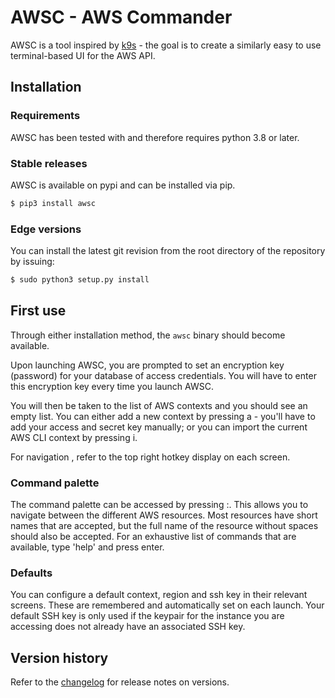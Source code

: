 # AWSC - AWS Commander

AWSC is a tool inspired by [k9s](https://github.com/derailed/k9s) - the goal is to create a similarly easy to use terminal-based UI for the AWS API.

## Installation

### Requirements

AWSC has been tested with and therefore requires python 3.8 or later.

### Stable releases

AWSC is available on pypi and can be installed via pip.

```bash
$ pip3 install awsc
````

### Edge versions

You can install the latest git revision from the root directory of the repository by issuing:

```bash
$ sudo python3 setup.py install
```

## First use

Through either installation method, the `awsc` binary should become available.

Upon launching AWSC, you are prompted to set an encryption key (password) for your database of access credentials. You will have to enter this encryption key every time you launch AWSC.

You will then be taken to the list of AWS contexts and you should see an empty list. You can either add a new context by pressing a - you'll have to add your access and secret key manually; or you can import the current AWS CLI context by pressing i.

For navigation , refer to the top right hotkey display on each screen.

### Command palette

The command palette can be accessed by pressing :. This allows you to navigate between the different AWS resources. Most resources have short names that are accepted, but the full name of the resource without spaces should also be accepted. For an exhaustive list of commands that are available, type 'help' and press enter.

### Defaults

You can configure a default context, region and ssh key in their relevant screens. These are remembered and automatically set on each launch. Your default SSH key is only used if the keypair for the instance you are accessing does not already have an associated SSH key.

## Version history

Refer to the [changelog](CHANGELOG.md) for release notes on versions.
